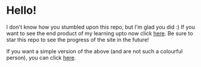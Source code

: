 # Hello!

I don't know how you stumbled upon this repo, but I'm glad you did :) If you want to see the end product of my learning upto now click [here](http://biratkk.github.io/portfolioSite). Be sure to star this repo to see the progress of the site in the future!

If you want a simple version of the above (and are not such a colourful person), you can click [here](https://biratkk.github.io/).
